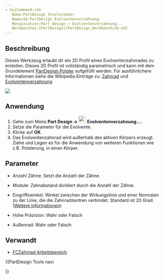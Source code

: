 ```yaml
---
- GuiCommand:/de
   Name:PartDesign InvoluteGear
   Name/de:PartDesign Evolventenverzahnung
   MenuLocation:Part Design → Evolventenverzahnung...
   Workbenches:[PartDesign](PartDesign_Workbench/de.md)
---
```


## Beschreibung

Dieses Werkzeug erlaubt dir ein 2D Profil eines Evolventenzahnrades zu erstellen. Dieses 2D Profil ist vollständig parametrisch und kann mit dem Grundelement [PartDesign Polster](PartDesign_Pad/de.md) aufgefüllt werden.
Für ausführlichere Informationen siehe die Wikipedia Einträge zu: [Zahnrad](https://de.wikipedia.org/wiki/Zahnrad) und [Evolventenverzahnung](https://de.wikipedia.org/wiki/Evolventenverzahnung)

![](images/PartDesign_Involute_Gear_01.png ) 

## Anwendung

1.  Gehe zum Menü **Part Design → <img src=images/PartDesign_InternalExternalGear.svg style="width:24px"> Evolventenverzahnung...**.
2.  Setze die Parameter für die Evolvente.
3.  Klicke auf **OK**.
4.  Das Evolventenzahnrad wird außerhalb des aktiven Körpers erzeugt. Ziehe und Legen es für die Anwendung von weiteren Funktionen wie z.B. Polsterung, in einen Körper.

## Parameter

-   Anzahl Zähne: Setzt die Anzahl der Zähne.

-   Module: Zahnabstand dividiert durch die Anzahl der Zähne.

-   Eingriffswinkel: Winkel zwischen der Wirkungslinie und einer Normalen zu der Linie, die die Zahnradzentren verbindet. Standard ist 20 Grad. ([Weitere Informationen](https://de.wikipedia.org/wiki/Evolventenverzahnung))

-   Hohe Präzision: Wahr oder Falsch

-   Außenrad: Wahr oder Falsch

## Verwandt

-   [FCZahnrad Arbeitsbereich](FCGear_Workbench/de.md)





{{PartDesign Tools navi

}} 
